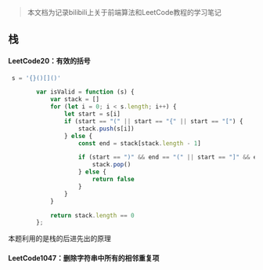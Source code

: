 > 本文档为记录bilibili上关于前端算法和LeetCode教程的学习笔记

## 栈
#### LeetCode20：有效的括号
```javascript
 s = '{}()[]()'

        var isValid = function (s) {
            var stack = []
            for (let i = 0; i < s.length; i++) {
                let start = s[i]
                if (start == "(" || start == "{" || start == "[") {
                    stack.push(s[i])
                } else {
                    const end = stack[stack.length - 1]

                    if (start == ")" && end == "(" || start == "]" && end == "[" || start == "}" && end == "{") {
                        stack.pop()
                    } else {
                        return false
                    }
                }
            }

            return stack.length == 0
        };
```

本题利用的是栈的后进先出的原理


#### LeetCode1047：删除字符串中所有的相邻重复项




